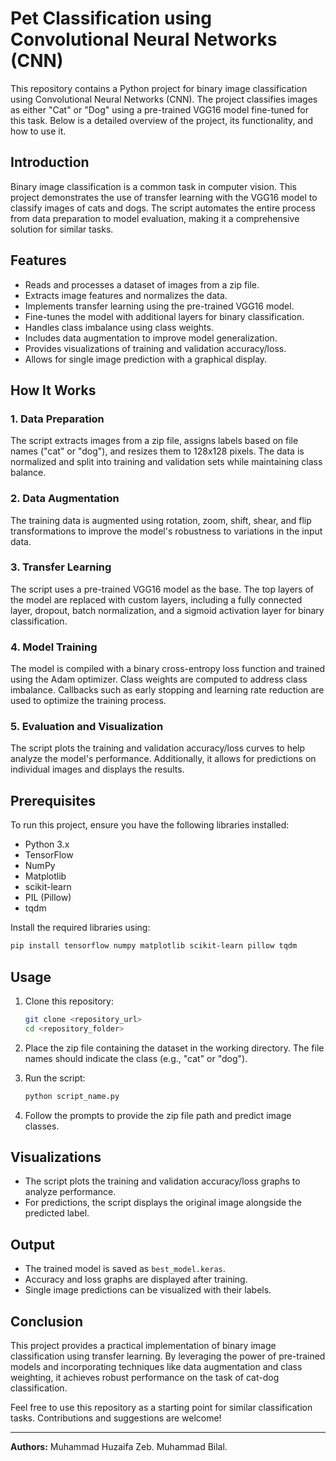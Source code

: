 # Pet Classification using Convolutional Neural Networks (CNN)

This repository contains a Python project for binary image classification using Convolutional Neural Networks (CNN). The project classifies images as either "Cat" or "Dog" using a pre-trained VGG16 model fine-tuned for this task. Below is a detailed overview of the project, its functionality, and how to use it.

## Introduction

Binary image classification is a common task in computer vision. This project demonstrates the use of transfer learning with the VGG16 model to classify images of cats and dogs. The script automates the entire process from data preparation to model evaluation, making it a comprehensive solution for similar tasks.

## Features

- Reads and processes a dataset of images from a zip file.
- Extracts image features and normalizes the data.
- Implements transfer learning using the pre-trained VGG16 model.
- Fine-tunes the model with additional layers for binary classification.
- Handles class imbalance using class weights.
- Includes data augmentation to improve model generalization.
- Provides visualizations of training and validation accuracy/loss.
- Allows for single image prediction with a graphical display.

## How It Works

### 1. Data Preparation
The script extracts images from a zip file, assigns labels based on file names ("cat" or "dog"), and resizes them to 128x128 pixels. The data is normalized and split into training and validation sets while maintaining class balance.

### 2. Data Augmentation
The training data is augmented using rotation, zoom, shift, shear, and flip transformations to improve the model's robustness to variations in the input data.

### 3. Transfer Learning
The script uses a pre-trained VGG16 model as the base. The top layers of the model are replaced with custom layers, including a fully connected layer, dropout, batch normalization, and a sigmoid activation layer for binary classification.

### 4. Model Training
The model is compiled with a binary cross-entropy loss function and trained using the Adam optimizer. Class weights are computed to address class imbalance. Callbacks such as early stopping and learning rate reduction are used to optimize the training process.

### 5. Evaluation and Visualization
The script plots the training and validation accuracy/loss curves to help analyze the model's performance. Additionally, it allows for predictions on individual images and displays the results.

## Prerequisites

To run this project, ensure you have the following libraries installed:

- Python 3.x
- TensorFlow
- NumPy
- Matplotlib
- scikit-learn
- PIL (Pillow)
- tqdm

Install the required libraries using:
```bash
pip install tensorflow numpy matplotlib scikit-learn pillow tqdm
```

## Usage

1. Clone this repository:
   ```bash
   git clone <repository_url>
   cd <repository_folder>
   ```

2. Place the zip file containing the dataset in the working directory. The file names should indicate the class (e.g., "cat" or "dog").

3. Run the script:
   ```bash
   python script_name.py
   ```

4. Follow the prompts to provide the zip file path and predict image classes.

## Visualizations

- The script plots the training and validation accuracy/loss graphs to analyze performance.
- For predictions, the script displays the original image alongside the predicted label.

## Output

- The trained model is saved as `best_model.keras`.
- Accuracy and loss graphs are displayed after training.
- Single image predictions can be visualized with their labels.

## Conclusion

This project provides a practical implementation of binary image classification using transfer learning. By leveraging the power of pre-trained models and incorporating techniques like data augmentation and class weighting, it achieves robust performance on the task of cat-dog classification.

Feel free to use this repository as a starting point for similar classification tasks. Contributions and suggestions are welcome!

---

**Authors:** Muhammad Huzaifa Zeb.
             Muhammad Bilal.
